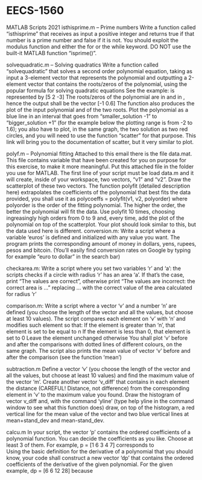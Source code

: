 # EECS-1560
MATLAB Scripts 2021
isthisprime.m – Prime numbers
Write a function called “isthisprime” that receives as input a positive integer and returns true if that number is a prime number and false if it is not. You should exploit the modulus function and either the for or the while keyword. DO NOT use the built-it MATLAB function “isprime()”.
 
 
solvequadratic.m – Solving quadratics
Write a function called “solvequadratic” that solves a second order polynomial equation, taking as input a 3-element vector that represents the polynomial and outputting a 2-element vector that contains the roots/zeros of the polynomial, using the popular formula for solving quadratic equations
See the example:
    is represented by             [5 2 -3]
The roots/zeros of the polynomial are in and in , hence the output shall be the vector            [-1 0.6]
The function also produces the plot of the input polynomial and of the two roots. Plot the polynomial as a blue line in an interval that goes from “smaller_solution -1” to “bigger_solution +1” (for the example below the plotting range is from -2 to 1.6); you also have to plot, in the same graph, the two solution as two red circles, and you will need to use the function “scatter” for that purpose. This link will bring you to the documentation of scatter, but it very similar to plot.
 
polyf.m – Polynomial fitting
Attached to this email there is the file data.mat. This file contains variable that have been created for you on purpose for this exercise, to make it more meaningful. Put this attached file in the folder you use for MATLAB. The first line of your script must be
load data.m
and it will create, inside of your workspace, two vectors, “v1” and “v2”. Draw the scatterplot of these two vectors.
The function polyfit (detailed description here) extrapolates the coefficients of the polynomial that best fits the data provided, you shall use it as
polycoeffs = polyfit(v1, v2, polyorder)
where polyorder is the order of the fitting polynomial. The higher the order, the better the polynomial will fit the data.
Use polyfit 10 times, choosing ingreasingly high orders from 0 to 9 and, every time, add the plot of the polynomial on top of the scatterplot.
Your plot should look similar to this, but the data used here is different.
conversion.m:
Write a script where a variable ‘euros’ is defined and initialized with any value you want. The program prints the corresponding amount of money in dollars, yens, rupees, pesos and bitcoin. (You’ll easily find conversion rates on Google by typing for example “euro to dollar” in the search bar)
 
checkarea.m:
Write a script where you set two variables ‘r’ and ‘a’: the scripts checks if a circle with radius ‘r’ has an area ‘a’. If that’s the case, print “The values are correct”, otherwise print “The values are incorrect: the correct area is …” replacing … with the correct value of the area calculated for radius ‘r’
 
comparison.m:
Write a script where a vector ‘v’ and a number ‘n’ are defined (you choose the length of the vector and all the values, but choose at least 10 values). The script compares each element on ‘v’ with ‘n’ and modifies such element so that:
If the element is greater than ‘n’, that element is set to be equal to n
If the element is less than 0, that element is set to 0
Leave the element unchanged otherwise
You shall plot ‘v’ before and after the comparisons with dotted lines of different colours, on the same graph. The script also prints the mean value of vector ‘v’ before and after the comparison (see the function ‘mean’)
 
subtraction.m
Define a vector ‘v’ (you choose the length of the vector and all the values, but choose at least 10 values) and find the maximum value of the vector ‘m’. Create another vector ‘v_diff’ that contains in each element the distance (CAREFUL! Distance, not difference) from the corresponding element in ’v’ to the maximum value you found.
Draw the histogram of vector v_diff and, with the command ‘yline’ (type help yline in the command window to see what this function does) draw, on top of the histogram, a red vertical line for the mean value of the vector and two blue vertical lines at mean+stand_dev and mean-stand_dev.
 
calcu.m
In your script, the vector ‘p’ contains the ordered coefficients of a polynomial function. You can decide the coefficients as you like. Choose at least 3 of them.
For example,
p = [1 6 3 4 7]                  corresponds to                  
Using the basic definition for the derivative of a polynomial that you should know, your code shall construct a new vector ‘dp’ that contains the ordered coefficients of the derivative of the given polynomial. For the given example,
dp = [6 6 12 28]               because                             
 
 
